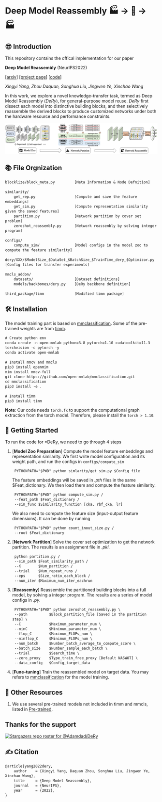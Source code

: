 # Deep Model Reassembly  🏭 -> 🧱 -> 🏭
## 😎 Introduction
This repository contains the offical implementation for our paper

**Deep Model Reassembly** (NeurIPS2022)

[[arxiv](https://arxiv.org/abs/2210.17409)] [[project page](https://adamdad.github.io/dery/)]
 [[code](https://github.com/Adamdad/DeRy)]

*Xingyi Yang, Zhou Daquan, Songhua Liu, Jingwen Ye, Xinchao Wang*

In this work, we explore a novel knowledge-transfer task, termed as Deep Model Reassembly (*DeRy*), for general-purpose model reuse. *DeRy* first dissect each model into distinctive building blocks, and then selectively reassemble the derived blocks to produce customized networks under both the hardware resource and performance constraints.

![pipeline](assets/pipeline.png)

## 📚 File Orgnization

    blocklize/block_meta.py         [Meta Information & Node Defnition]

    similarity/
        get_rep.py                  [Compute and save the feature embeddings]
        get_sim.py                  [Compute representation similarity given the saved features]
        partition.py                [Network partition by cover set problem]
        zeroshot_reassembly.py      [Network reassembly by solving integer program]

    configs/
        compute_sim/                [Model configs in the model zoo to compute the feature similarity]
        dery/XXX/$ModelSize_$DataSet_$BatchSize_$TrainTime_dery_$Optimizor.py   [Config files for transfer experiments]

    mmcls_addon/
        datasets/                   [Dataset definitions]
        models/backbones/dery.py    [DeRy backbone definition]

    third_package/timm              [Modified timm package]

    

## 🛠 Installation
The model training part is based on [mmclassification](https://github.com/open-mmlab/mmclassification). Some of the pre-trained weights are from [timm](https://github.com/rwightman/pytorch-image-models/tree/master/timm).

    # Create python env
    conda create -n open-mmlab python=3.8 pytorch=1.10 cudatoolkit=11.3 torchvision -c pytorch -y
    conda activate open-mmlab

    # Install mmcv and mmcls
    pip3 install openmim
    mim install mmcv-full
    git clone https://github.com/open-mmlab/mmclassification.git
    cd mmclassification
    pip3 install -e .

    # Install timm
    pip3 install timm

**Note**: Our code needs `torch.fx` to support the computational graph extraction from the torch model. Therefore, please install the `torch > 1.10`.

## 🚀 Getting Started
To run the code for *DeRy, we need to go through 4 steps

1. [**Model Zoo Preparation**] Compute the model feature embeddings and representation similarity. We first write model configuration and its weight path, and run the configs in `configs/compute_sim`
            
        PYTHONPATH="$PWD" python simlarity/get_sim.py $Config_file

    The feature embeddings will be saved in *.pth* files in the same $Feat_dictionary. We then load them and compute the feature similarity.

        PYTHONPATH="$PWD" python compute_sim.py /
        --feat_path $Feat_dictionary /
        --sim_func $Similarity_function [cka, rbf_cka, lr]

    We also need to compute the feature size (input-output feature dimensions). It can be done by running

        PYTHONPATH="$PWD" python count_inout_size.py /
        --root $Feat_dictionary

2. [**Network Partition**] Solve the cover set optimization to get the network partition. The results is an assignment file in *.pkl*.

        python partition.py /
        --sim_path $Feat_similarity_path /
        --K        $Num_partition /
        --trial    $Num_repeat_runs /
        --eps      $Size_ratio_each_block /
        --num_iter $Maximum_num_iter_eachrun

3. [**Reassemby**] Reassemble the partitioned building blocks into a full model, by solving a integer program. The results are a series of model configs in *.py*.

        PYTHONPATH="$PWD" python zeroshot_reassembly.py \
        --path          $Block_partition_file [Saved in the partition step] \
        --C             $Maximum_parameter_num \
        --minC          $Minimum_parameter_num \
        --flop_C        $Maximum_FLOPs_num \
        --minflop_C     $Minimum_FLOPs_num \
        --num_batch     $Number_batch_average_to_compute_score \
        --batch_size    $Number_sample_each_batch \
        --trial         $Search_time \
        --zero_proxy    $Type_train_free_proxy [Default NASWOT] \
        --data_config   $Config_target_data

4. [**Fune-tuning**] Train the reassembled model on target data. You may refers to [mmclassification](https://github.com/open-mmlab/mmclassification) for the model training.

 
## 🚛 Other Resources
1. We use several pre-trained models not included in timm and mmcls, listed in [Pre-trained](assets/pre-trained.md).

## Thanks for the support
[![Stargazers repo roster for @Adamdad/DeRy](https://reporoster.com/stars/Adamdad/DeRy)](https://github.com/Adamdad/DeRy/stargazers)

## ✍ Citation

    @article{yang2022dery,
        author    = {Xingyi Yang, Daquan Zhou, Songhua Liu, Jingwen Ye, Xinchao Wang},
        title     = {Deep Model Reassembly},
        journal   = {NeurIPS},
        year      = {2022},
    }


